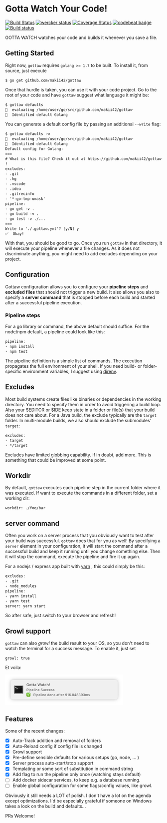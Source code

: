 Gotta Watch Your Code!
======================

[![Build Status](https://travis-ci.org/makii42/gottaw.svg?branch=master)](https://travis-ci.org/makii42/gottaw) [![wercker status](https://app.wercker.com/status/b752a7e42c5eb6ec4003c421fa590189/s/master "wercker status")](https://app.wercker.com/project/byKey/b752a7e42c5eb6ec4003c421fa590189) [![Coverage Status](https://coveralls.io/repos/github/makii42/gottaw/badge.svg?branch=master)](https://coveralls.io/github/makii42/gottaw?branch=master) [![codebeat badge](https://codebeat.co/badges/a2008f38-fe0f-4fde-a8e2-455f6530f1b9)](https://codebeat.co/projects/github-com-makii42-gottaw-master) [![Build status](https://ci.appveyor.com/api/projects/status/92aq4i433poqp6uy?svg=true)](https://ci.appveyor.com/project/makii42/gottaw)



GOTTA WATCH watches your code and builds it whenever you save a file. 

## Getting Started

Right now, `gottaw` requires `golang >= 1.7` to be built. To install it, from source, 
just execute 

    $ go get github.com/makii42/gottaw

Once that hurdle is taken, you can use it with your code project. Go to the root 
of your code and have `gottaw` suggest what language it might be:

    $ gottaw defaults
    🔬  evaluating /home/user/go/src/github.com/makii42/gottaw
    🎯  Identified default Golang

You can generate a default config file by passing an additional `--write` flag:

    $ gottaw defaults -w
    🔬  evaluating /home/user/go/src/github.com/makii42/gottaw
    🎯  Identified default Golang
    Default config for Golang:
    ===
    # What is this file? Check it out at https://github.com/makii42/gottaw !
    excludes:
    - .git
    - .hg
    - .vscode
    - .idea
    - .gitrecinfo
    - '*-go-tmp-umask'
    pipeline:
    - go get -v .
    - go build -v .
    - go test -v ./...
    ===
    Write to './.gottaw.yml'? [y/N] y
    ✅  Okay!

With that, you should be good to go. Once you run `gottaw` in that directory, it will 
execute your pipeline whenever a file changes. As it does not discriminate anything, 
you might need to add excludes depending on your project.

## Configuration

Gottaw configuration allows you to configure your **pipeline steps** and 
**excluded files** that should not trigger a new build. It also allows you also to specify
a **server command** that is stopped before each build and started after a successful 
pipeline execution.

### Pipeline steps

For a go library or command, the above default should suffice. For the node/npm default, 
a pipeline could look like this:

    pipeline: 
    - npm install
    - npm test

The pipeline definition is a simple list of commands. The execution propagates the
full environment of your shell. If you need build- or folder-specific environment 
variables, I suggest using [direnv](https://direnv.net/). 

## Excludes

Most build systems create files like binaries or dependencies in the working directory. You 
need to specify them in order to avoid triggering a build loop. Also your $EDITOR or $IDE
keep state in a folder or file(s) that your build does not care about. For a Java build, 
the exclude typically are the `target` folder. In multi-module builds, we also should exclude 
the submodules' `target`:

    excludes:
    - target
    - */target

Excludes have limited globbing capability. If in doubt, add more. This is something that 
could be improved at some point.

## Workdir

By default, `gottaw` executes each pipeline step in the current folder where it was 
executed. If want to execute the commands in a different folder, set a working dir:

    workdir: ./foo/bar

## server command

Often you work on a server process that you obviously want to test after your build was 
successful. `gottaw` does that for you as well! By specifying a `server` element in your 
configuration, it will start the command after a successful build and keep it running
until you change something else. Then it will stop the command, execute the pipeline and 
fire it up again. 

For a nodejs / express app built with [yarn](https://github.com/yarnpkg) , this could 
simply be this:

    excludes: 
    - .git
    - node_modules
    pipeline: 
    - yarn install
    - yarn test
    server: yarn start

So after safe, just switch to your browser and refresh!

## Growl support

`gottaw` can also *growl* the build result to your OS, so you don't need to watch the terminal
for a success message. To enable it, just set

    growl: true

Et voila:

![Growl Screenshot](growl.png)


## Features

Some of the recent changes:

- [x] Auto-Track addition and removal of folders
- [x] Auto-Reload config if config file is changed
- [x] Growl support
- [x] Pre-define sensible defaults for various setups (go, node, ... )
- [x] Server process auto-start/stop support
- [x] Templating or some sort of substitution in command string 
- [x] Add flag to run the pipeline only once (watching stays default)
- [ ] Add docker sidecar services, to keep e.g. a database running.
- [ ] Enable global configuration for some flags/config values, like growl.

Obviously it still needs a LOT of polish. I don't have a lot on the agenda 
except optimizations. I'd be especially grateful if someone on Windows 
takes a look on the build and defaults...

PRs Welcome!
